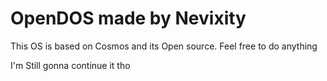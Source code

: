 # OpenDOS made by Nevixity

This OS is based on Cosmos and its Open source. Feel free to do anything

I'm Still gonna continue it tho
